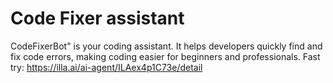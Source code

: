 # Code Fixer assistant
CodeFixerBot" is your coding assistant. It helps developers quickly find and fix code errors, making coding easier for beginners and professionals. 
Fast try: https://illa.ai/ai-agent/ILAex4p1C73e/detail
